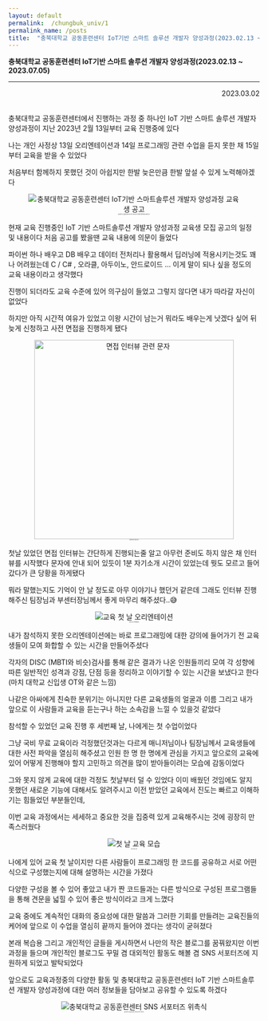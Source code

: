 ```yaml
---
layout: default
permalink:  /chungbuk_univ/1
permalink_name: /posts
title:  "충북대학교 공동훈련센터 IoT기반 스마트 솔루션 개발자 양성과정(2023.02.13 ~ 2023.07.05)"
---
```


**충북대학교 공동훈련센터 IoT기반 스마트 솔루션 개발자 양성과정(2023.02.13 ~ 2023.07.05)**

---

<p style="text-align:right">2023.03.02</p>

<br>
충북대학교 공동훈련센터에서 진행하는 과정 중 하나인 
IoT 기반 스마트 솔루션 개발자 양성과정이
지난 2023년 2월 13일부터 교육 진행중에 있다

 

나는 개인 사정상 13일 오리엔테이션과 14일 프로그래밍 관련 수업을 듣지 못한 채
15일부터 교육을 받을 수 있었다
  
  

  
처음부터 함께하지 못했던 것이 아쉽지만
한발 늦은만큼 한발 앞설 수 있게 노력해야겠다  
  
<figure style="text-align:center">
<img class="image" src="https://img1.daumcdn.net/thumb/R1280x0/?scode=mtistory2&fname=https%3A%2F%2Fblog.kakaocdn.net%2Fdn%2FWahHn%2Fbtr1CMz1tmf%2FGOa60dj1KogrsqtTMDLdFk%2Fimg.jpg" title="충북대학교 공동훈련센터 IoT기반 스마트솔루션 개발자 양성과정 교육생 공고">
<figcaption style="font-size:2px;">충북대학교 공동훈련센터 IoT기반 스마트솔루션 개발자 양성과정 교육생 공고</figcaption>
</figure>


현재 교육 진행중인 IoT 기반 스마트솔루션 개발자 양성과정 
교육생 모집 공고의 일정 및 내용이다
처음 공고를 봤을땐 교육 내용에 의문이 들었다
  
파이썬 하나 배우고 DB 배우고 데이터 전처리나
활용해서 딥러닝에 적용시키는것도 꽤나 어려웠는데
C / C# , 오라클, 아두이노, 안드로이드 ...
이게 말이 되나 싶을 정도의 교육 내용이라고 생각했다
  
  

진행이 되더라도 교육 수준에 있어 의구심이 들었고
그렇지 않다면 내가 따라갈 자신이 없었다
  


 
하지만 아직 시간적 여유가 있었고
이왕 시간이 남는거 뭐라도 배우는게 낫겠다 싶어
뒤늦게 신청하고 사전 면접을 진행하게 됐다
  
  

<figure style="text-align:center">
<img class="image" src="https://img1.daumcdn.net/thumb/R1280x0/?scode=mtistory2&fname=https%3A%2F%2Fblog.kakaocdn.net%2Fdn%2FJ731S%2Fbtr1Ef9OI4Q%2Fi2AdTXaEgKbvIKZPckDgU0%2Fimg.jpg" title="면접 인터뷰 관련 문자" style="width:400px;">
<figcaption style="text-align:center; font-size:2px;">면접 인터뷰 관련 문자</figcaption></figure>
  
  


첫날 있었던 면접 인터뷰는 간단하게 진행되는줄 알고
아무런 준비도 하지 않은 채 인터뷰를 시작했다
문자에 안내 되어 있듯이 1분 자기소개 시간이 있었는데
뭣도 모르고 들어갔다가 큰 당황을 하게됐다
  
  

뭐라 말했는지도 기억이 안 날 정도로 아무 이야기나 했던거 같은데
그래도 인터뷰 진행해주신 팀장님과 부센터장님께서 좋게 마무리 해주셨다..😅
  
  
<figure style="text-align:center">
<img class="image" src="https://img1.daumcdn.net/thumb/R1280x0/?scode=mtistory2&fname=https%3A%2F%2Fblog.kakaocdn.net%2Fdn%2Fcf5InJ%2Fbtr1nDK01se%2FzR9ZEYhQ9mdNWMTDHffKe1%2Fimg.jpg" title="교육 첫 날 오리엔테이션">
<figcaption style="text-align:center; font-size:2px;">교육 첫 날 오리엔테이션</figcaption></figure>
  
  
내가 참석하지 못한 오리엔테이션에는
바로 프로그래밍에 대한 강의에 들어가기 전
교육생들이 모여 화합할 수 있는 시간을 만들어주셨다
  
  

각자의 DISC (MBTI와 비슷)검사를 통해
같은 결과가 나온 인원들끼리 모여
각 성향에 따른 일반적인 성격과 강점, 단점 등을 정리하고
이야기할 수 있는 시간을 보냈다고 한다
(마치 대학교 신입생 OT와 같은 느낌)
  
  

나같은 아싸에게 친숙한 분위기는 아니지만
다른 교육생들의 얼굴과 이름
그리고 내가 앞으로 이 사람들과 교육을 듣는구나 하는
소속감을 느낄 수 있을것 같았다
  
  

참석할 수 있었던 교육 진행 후 세번째 날,
나에게는 첫 수업이었다
  
  


그냥 국비 무료 교육이라 걱정했던것과는 다르게
매니저님이나 팀장님께서 교육생들에 대한 사전 파악을 열심히 해주셨고
인원 한 명 한 명에게 관심을 가지고
앞으로의 교육에 있어 어떻게 진행해야 할지 고민하고
의견을 많이 받아들이려는 모습에 감동이었다
  
  

그와 못지 않게 교육에 대한 걱정도 첫날부터 덜 수 있었다
이미 배웠던 것임에도 알지 못했던 새로운 기능에 대해서도 알려주시고
이전 받았던 교육에서 진도는 빠르고
이해하기는 힘들었던 부분들인데,  
  
  
이번 교육 과정에서는
세세하고 중요한 것을 집중력 있게 교육해주시는 것에 굉장히 만족스러웠다
  
  

<figure style="text-align:center">
<img class="image" src="https://img1.daumcdn.net/thumb/R1280x0/?scode=mtistory2&fname=https%3A%2F%2Fblog.kakaocdn.net%2Fdn%2FbQAuKn%2Fbtr1Hh7Bzz9%2F2piPClxyPrJGlKo8MG9KLk%2Fimg.jpg" title="첫 날 교육 모습">
<figcaption style="text-align:center; font-size:2px;">첫 날 교육 모습</figcaption></figure>
  
  


나에게 있어 교육 첫 날이지만
다른 사람들이 프로그래밍 한 코드를 공유하고
서로 어떤식으로 구성했는지에 대해 설명하는 시간을 가졌다
  
  

다양한 구성을 볼 수 있어 좋았고
내가 짠 코드들과는 다른 방식으로 구성된 프로그램들을 통해
견문을 넓힐 수 있어 좋은 방식이라고 크게 느꼈다
  
  

교육 중에도 계속적인 대화의 중요성에 대한 말씀과
그러한 기회를 만들려는 교육진들의 케어에
앞으로 이 수업을 열심히 끝까지 들어야 겠다는 생각이 굳혀졌다
  
  

 

 

 

 

본래 복습용 그리고 개인적인 글들을 게시하면서
나만의 작은 블로그를 꿈꿔왔지만
이번 과정을 들으며 개인적인 블로그도 꾸밀 겸
대외적인 활동도 해볼 겸 SNS 서포터즈에 지원하게 되었고 발탁되었다
  
  

앞으로도 교육과정중의 다양한 활동 및
충북대학교 공동훈련센터 IoT 기반 스마트솔루션 개발자 양성과정에 대한
여러 정보들을 담아보고 공유할 수 있도록 하겠다
  
  

<figure style="text-align:center">
<img class="image" src="https://img1.daumcdn.net/thumb/R1280x0/?scode=mtistory2&fname=https%3A%2F%2Fblog.kakaocdn.net%2Fdn%2FbgqZMQ%2Fbtr1nxjxxD0%2Fm6Vu6lVZkFSIPmmvmWOuA0%2Fimg.jpg" title="충북대학교 공동훈련센터 SNS 서포터즈 위촉식">
<figcaption style="text-align:center; font-size:2px;">충북대학교 공동훈련센터 SNS 서포터즈 위촉식</figcaption></figure>